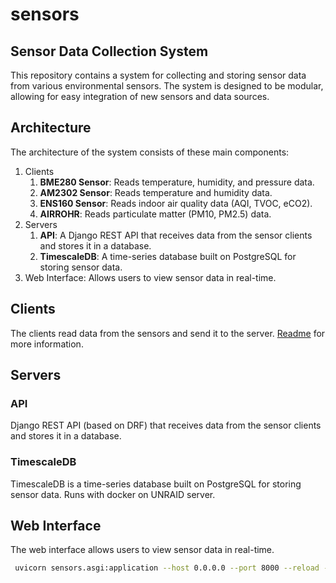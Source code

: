 # sensors

## Sensor Data Collection System

This repository contains a system for collecting and storing sensor data from various environmental sensors. The system
is designed to be modular, allowing for easy integration of new sensors and data sources.

## Architecture

The architecture of the system consists of these main components:

1. Clients
    1. **BME280 Sensor**: Reads temperature, humidity, and pressure data.
    2. **AM2302 Sensor**: Reads temperature and humidity data.
    3. **ENS160 Sensor**: Reads indoor air quality data (AQI, TVOC, eCO2).
    4. **AIRROHR**: Reads particulate matter (PM10, PM2.5) data.
2. Servers
    1. **API**: A Django REST API that receives data from the sensor clients and stores it in a database.
    2. **TimescaleDB**: A time-series database built on PostgreSQL for storing sensor data.
3. Web Interface: Allows users to view sensor data in real-time.

## Clients

The clients read data from the sensors and send it to the server.
[Readme](clients/README.md) for more information.

## Servers

### API

Django REST API (based on DRF) that receives data from the sensor clients and stores it in a database.

### TimescaleDB

TimescaleDB is a time-series database built on PostgreSQL for storing sensor data.
Runs with docker on UNRAID server.

## Web Interface
The web interface allows users to view sensor data in real-time.


```sh
 uvicorn sensors.asgi:application --host 0.0.0.0 --port 8000 --reload --lifespan=off
```

 